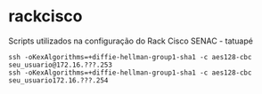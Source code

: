 # rackcisco
Scripts utilizados na configuração do Rack Cisco SENAC - tatuapé

	ssh -oKexAlgorithms=+diffie-hellman-group1-sha1 -c aes128-cbc seu_usuario@172.16.???.253
	ssh -oKexAlgorithms=+diffie-hellman-group1-sha1 -c aes128-cbc seu_usuario172.16.???.254
